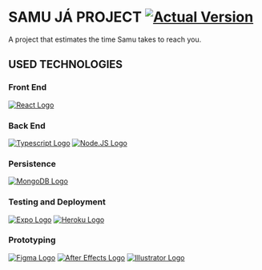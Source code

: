 # SAMU JÁ PROJECT <a href="#"><img src="https://img.shields.io/badge/Version-1.0.5-green?style=flat-square" alt="Actual Version"></a>
<p> A project that estimates the time Samu takes to reach you. </p>

## USED TECHNOLOGIES
  ### Front End
  <a href="#"><img src="https://img.shields.io/badge/React Native-61DAFB?style=for-the-badge&logo=React&logoColor=black&labelColor=61DAFB" alt="React Logo"></a>

  ### Back End
  <a href="#"><img src="https://img.shields.io/badge/TypeScript-3178C6?style=for-the-badge&logo=typescript&logoColor=white&labelColor=3178C6" alt="Typescript Logo"></a>
  <a href="#"><img src="https://img.shields.io/badge/Node.JS-339933?style=for-the-badge&logo=node.js&logoColor=white&labelColor=339933" alt="Node.JS Logo"></a>

  ### Persistence
  <a href="#"><img src="https://img.shields.io/badge/MongoDB-47A248?style=for-the-badge&logo=mongodb&logoColor=white&labelColor=47A248" alt="MongoDB Logo"></a>

  ### Testing and Deployment
  <a href="#"><img src="https://img.shields.io/badge/Expo-000020?style=for-the-badge&logo=expo&logoColor=white&labelColor=000020" alt="Expo Logo"></a>
  <a href="#"><img src="https://img.shields.io/badge/Heroku-430098?style=for-the-badge&logo=heroku&logoColor=white&labelColor=430098" alt="Heroku Logo"></a>

  ### Prototyping
  <a href="#"><img src="https://img.shields.io/badge/Figma-F24E1E?style=for-the-badge&logo=figma&logoColor=white&labelColor=F24E1E" alt="Figma Logo"></a>
  <a href="#"><img src="https://img.shields.io/badge/Adobe%20After%20Effects-9999FF?style=for-the-badge&logo=adobeaftereffects&logoColor=white&labelColor=9999FF"       alt="After Effects Logo"></a>
  <a href="#"><img src="https://img.shields.io/badge/Adobe%20Illustrator-FF9A00?style=for-the-badge&logo=adobeillustrator&logoColor=white&labelColor=FF9A00"       alt="Illustrator Logo"></a>
  





